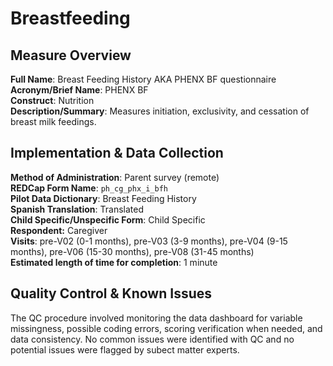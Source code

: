 # Breastfeeding
## Measure Overview
**Full Name**: Breast Feeding History AKA PHENX BF questionnaire    
**Acronym/Brief Name**: PHENX BF    
**Construct**: Nutrition        
**Description/Summary**: Measures initiation, exclusivity, and cessation of breast milk feedings.     

## Implementation & Data Collection
**Method of Administration**: Parent survey (remote)      
**REDCap Form Name**: `ph_cg_phx_i_bfh`  
**Pilot Data Dictionary**: Breast Feeding History   
**Spanish Translation**: Translated  
**Child Specific/Unspecific Form**: Child Specific  
**Respondent:** Caregiver   
**Visits**: pre-V02 (0-1 months), pre-V03 (3-9 months), pre-V04 (9-15 months), pre-V06 (15-30 months), pre-V08 (31-45 months)     
**Estimated length of time for completion**: 1 minute

## Quality Control & Known Issues
The QC procedure involved monitoring the data dashboard for variable missingness, possible coding errors, scoring verification when needed, and data consistency. No common issues were identified with QC and no potential issues were flagged by subect matter experts.